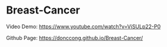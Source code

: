 # Breast-Cancer
 
Video Demo: https://www.youtube.com/watch?v=ViSULp22-P0

Github Page: https://donccong.github.io/Breast-Cancer/
